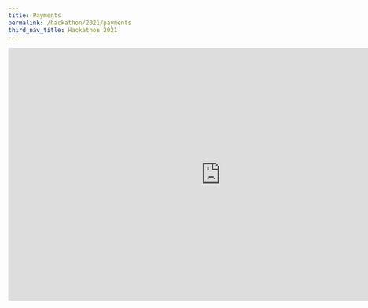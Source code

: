 ```yaml
---
title: Payments
permalink: /hackathon/2021/payments
third_nav_title: Hackathon 2021
---
```


<iframe src="https://docs.google.com/presentation/d/e/2PACX-1vQdq4FzAg3Y1Jhd85q9wwdnBzmuJZLprFKqXQlrx4U5maQOKFNhhZjEdaPlJaj6iMmY8qDCzvjLSMba/embed?start=false&loop=false&delayms=3000" frameborder="0" width="864" height="515" allowfullscreen="true" mozallowfullscreen="true" webkitallowfullscreen="true"></iframe>